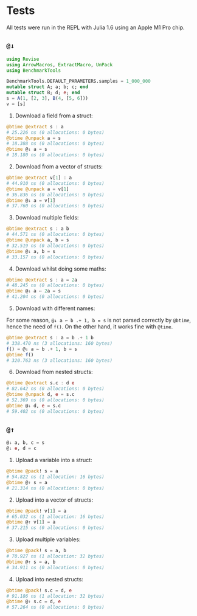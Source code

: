 # Tests

All tests were run in the REPL with Julia 1.6 using an Apple M1 Pro chip.

## `@↓`

```jl
using Revise
using ArrowMacros, ExtractMacro, UnPack
using BenchmarkTools
```

```jl
BenchmarkTools.DEFAULT_PARAMETERS.samples = 1_000_000
mutable struct A; a; b; c; end
mutable struct B; d; e; end
s = A(1, [2, 3], B(4, [5, 6]))
v = [s]
```

1. Download a field from a struct:

```jl
@btime @extract s : a
# 25.226 ns (0 allocations: 0 bytes)
@btime @unpack a = s
# 18.388 ns (0 allocations: 0 bytes)
@btime @↓ a = s
# 18.180 ns (0 allocations: 0 bytes)
```

2. Download from a vector of structs:

```jl
@btime @extract v[1] : a
# 44.910 ns (0 allocations: 0 bytes)
@btime @unpack a = v[1]
# 36.836 ns (0 allocations: 0 bytes)
@btime @↓ a = v[1]
# 37.760 ns (0 allocations: 0 bytes)
```

3. Download multiple fields:

```jl
@btime @extract s : a b
# 44.571 ns (0 allocations: 0 bytes)
@btime @unpack a, b = s
# 32.519 ns (0 allocations: 0 bytes)
@btime @↓ a, b = s
# 33.157 ns (0 allocations: 0 bytes)
```

4. Download whilst doing some maths:

```jl
@btime @extract s : a = 2a
# 48.245 ns (0 allocations: 0 bytes)
@btime @↓ a ← 2a = s
# 41.204 ns (0 allocations: 0 bytes)
```

5. Download with different names:

For some reason, `@↓ a ← b .+ 1, b = s` is not parsed correctly by `@btime`, hence the need of `f()`. On the other hand, it works fine with `@time`.

```jl
@btime @extract s : a = b .+ 1 b
# 338.470 ns (3 allocations: 160 bytes)
f() = @↓ a ← b .+ 1, b = s
@btime f()
# 320.763 ns (3 allocations: 160 bytes)
```

6. Download from nested structs:

```jl
@btime @extract s.c : d e
# 82.642 ns (0 allocations: 0 bytes)
@btime @unpack d, e = s.c
# 52.369 ns (0 allocations: 0 bytes)
@btime @↓ d, e = s.c
# 59.402 ns (0 allocations: 0 bytes)
```

## `@↑`

```jl
@↓ a, b, c = s
@↓ e, d = c
```

1. Upload a variable into a struct:

```jl
@btime @pack! s = a
# 54.822 ns (1 allocation: 16 bytes)
@btime @↑ s = a
# 21.314 ns (0 allocations: 0 bytes)
```

2. Upload into a vector of structs:

```jl
@btime @pack! v[1] = a
# 65.032 ns (1 allocation: 16 bytes)
@btime @↑ v[1] = a
# 37.215 ns (0 allocations: 0 bytes)
```

3. Upload multiple variables:

```jl
@btime @pack! s = a, b
# 70.927 ns (1 allocation: 32 bytes)
@btime @↑ s = a, b
# 34.911 ns (0 allocations: 0 bytes)
```

4. Upload into nested structs:

```jl
@btime @pack! s.c = d, e
# 91.186 ns (1 allocation: 32 bytes)
@btime @↑ s.c = d, e
# 57.264 ns (0 allocations: 0 bytes)
```
